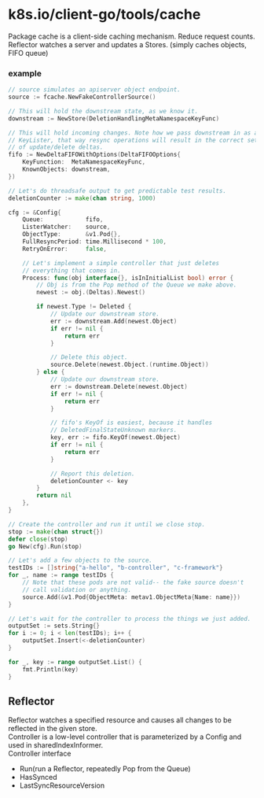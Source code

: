 # k8s.io/client-go/tools/cache  

Package cache is a client-side caching mechanism.
Reduce request counts.  
Reflector watches a server and updates a Stores. (simply caches objects, FIFO queue) 

### example  

```go
// source simulates an apiserver object endpoint.
source := fcache.NewFakeControllerSource()

// This will hold the downstream state, as we know it.
downstream := NewStore(DeletionHandlingMetaNamespaceKeyFunc)

// This will hold incoming changes. Note how we pass downstream in as a
// KeyLister, that way resync operations will result in the correct set
// of update/delete deltas.
fifo := NewDeltaFIFOWithOptions(DeltaFIFOOptions{
	KeyFunction:  MetaNamespaceKeyFunc,
	KnownObjects: downstream,
})

// Let's do threadsafe output to get predictable test results.
deletionCounter := make(chan string, 1000)

cfg := &Config{
	Queue:            fifo,
	ListerWatcher:    source,
	ObjectType:       &v1.Pod{},
	FullResyncPeriod: time.Millisecond * 100,
	RetryOnError:     false,

	// Let's implement a simple controller that just deletes
	// everything that comes in.
	Process: func(obj interface{}, isInInitialList bool) error {
		// Obj is from the Pop method of the Queue we make above.
		newest := obj.(Deltas).Newest()

		if newest.Type != Deleted {
			// Update our downstream store.
			err := downstream.Add(newest.Object)
			if err != nil {
				return err
			}

			// Delete this object.
			source.Delete(newest.Object.(runtime.Object))
		} else {
			// Update our downstream store.
			err := downstream.Delete(newest.Object)
			if err != nil {
				return err
			}

			// fifo's KeyOf is easiest, because it handles
			// DeletedFinalStateUnknown markers.
			key, err := fifo.KeyOf(newest.Object)
			if err != nil {
				return err
			}

			// Report this deletion.
			deletionCounter <- key
		}
		return nil
	},
}

// Create the controller and run it until we close stop.
stop := make(chan struct{})
defer close(stop)
go New(cfg).Run(stop)

// Let's add a few objects to the source.
testIDs := []string{"a-hello", "b-controller", "c-framework"}
for _, name := range testIDs {
	// Note that these pods are not valid-- the fake source doesn't
	// call validation or anything.
	source.Add(&v1.Pod{ObjectMeta: metav1.ObjectMeta{Name: name}})
}

// Let's wait for the controller to process the things we just added.
outputSet := sets.String{}
for i := 0; i < len(testIDs); i++ {
	outputSet.Insert(<-deletionCounter)
}

for _, key := range outputSet.List() {
	fmt.Println(key)
}

```


## Reflector

Reflector watches a specified resource and causes all changes to be reflected in the given store.  
Controller is a low-level controller that is parameterized by a Config and used in sharedIndexInformer.  
Controller interface  

- Run(run a Reflector, repeatedly Pop from the Queue)
- HasSynced
- LastSyncResourceVersion

